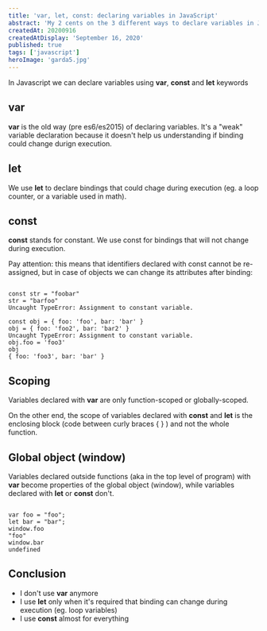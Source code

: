 ```yaml
---
title: 'var, let, const: declaring variables in JavaScript'
abstract: 'My 2 cents on the 3 different ways to declare variables in JavaScript.'
createdAt: 20200916
createdAtDisplay: 'September 16, 2020'
published: true
tags: ['javascript']
heroImage: 'garda5.jpg'
---
```


In Javascript we can declare variables using <strong>var</strong>, <strong>const</strong> and <strong>let</strong> keywords

## var

<strong>var</strong> is the old way (pre es6/es2015) of declaring variables. It's a "weak" variable declaration because it doesn't help us understanding if binding could change durign execution.

## let

We use <strong>let</strong> to declare bindings that could chage during execution (eg. a loop counter, or a variable used in math).

## const

<strong>const</strong> stands for constant. We use const for bindings that will not change during execution.

Pay attention: this means that identifiers declared with const cannot be re-assigned, but in case of objects we can change its attributes after binding:

<pre><code class="javascript">
const str = "foobar"
str = "barfoo"
Uncaught TypeError: Assignment to constant variable.

const obj = { foo: 'foo', bar: 'bar' }
obj = { foo: 'foo2', bar: 'bar2' }
Uncaught TypeError: Assignment to constant variable.
obj.foo = 'foo3'
obj
{ foo: 'foo3', bar: 'bar' }
</code></pre>

## Scoping

Variables declared with <strong>var</strong> are only function-scoped or globally-scoped.

On the other end, the scope of variables declared with <strong>const</strong> and <strong>let</strong> is the enclosing block (code between curly braces { } ) and not the whole function.

## Global object (window)

Variables declared outside functions (aka in the top level of program) with <strong>var</strong> become properties of the global object (window), while variables declared with <strong>let</strong> or <strong>const</strong> don't.

<pre><code class="javascript">
var foo = "foo";
let bar = "bar";
window.foo
"foo"
window.bar
undefined
</code></pre>

## Conclusion

-   I don't use <strong>var</strong> anymore
-   I use <strong>let</strong> only when it's required that binding can change during execution (eg. loop variables)
-   I use <strong>const</strong> almost for everything
